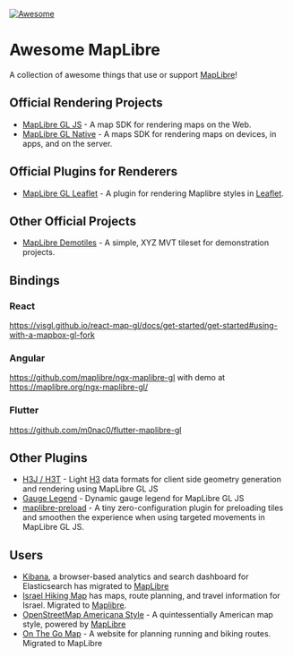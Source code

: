 [![Awesome](https://awesome.re/badge.svg)](https://awesome.re)

# Awesome MapLibre

A collection of awesome things that use or support [MapLibre](https://maplibre.org)!

## Official Rendering Projects

- [MapLibre GL JS](https://github.com/maplibre/maplibre-gl-js) - A map SDK for rendering maps on the Web.
- [MapLibre GL Native](https://github.com/maplibre/maplibre-gl-native) - A maps SDK for rendering maps on devices, in apps, and on the server.

## Official Plugins for Renderers

- [MapLibre GL Leaflet](https://github.com/maplibre/maplibre-gl-leaflet) - A plugin for rendering Maplibre styles in [Leaflet](https://leafletjs.com).

## Other Official Projects
- [MapLibre Demotiles](https://github.com/maplibre/demotiles) - A simple, XYZ MVT tileset for demonstration projects.

## Bindings

### React

https://visgl.github.io/react-map-gl/docs/get-started/get-started#using-with-a-mapbox-gl-fork

### Angular

https://github.com/maplibre/ngx-maplibre-gl with demo at https://maplibre.org/ngx-maplibre-gl/

### Flutter

https://github.com/m0nac0/flutter-maplibre-gl

## Other Plugins

- [H3J / H3T](https://github.com/INSPIDE/h3j-h3t) - Light [H3](https://h3geo.org/) data formats for client side geometry generation and rendering using MapLibre GL JS
- [Gauge Legend](https://github.com/AbelVM/gauge_legend) - Dynamic gauge legend for MapLibre GL JS
- [maplibre-preload](https://github.com/AbelVM/maplibre-preload) - A tiny zero-configuration plugin for preloading tiles and smoothen the experience when using targeted movements in MapLibre GL JS.

## Users

- [Kibana](https://github.com/elastic/kibana#kibana), a browser-based analytics and search dashboard for Elasticsearch has migrated to [MapLibre](https://github.com/elastic/kibana/issues/108742)
- [Israel Hiking Map](https://israelhiking.osm.org.il) has maps, route planning, and travel information for Israel. Migrated to [Maplibre](https://github.com/IsraelHikingMap/Site/issues/1532).
- [OpenStreetMap Americana Style](https://github.com/ZeLonewolf/openstreetmap-americana#openstreetmap-americana-style) - A quintessentially American map style, powered by [MapLibre](https://github.com/ZeLonewolf/openstreetmap-americana#technology-stack)
- [On The Go Map](https://onthegomap.com) - A website for planning running and biking routes. Migrated to MapLibre
